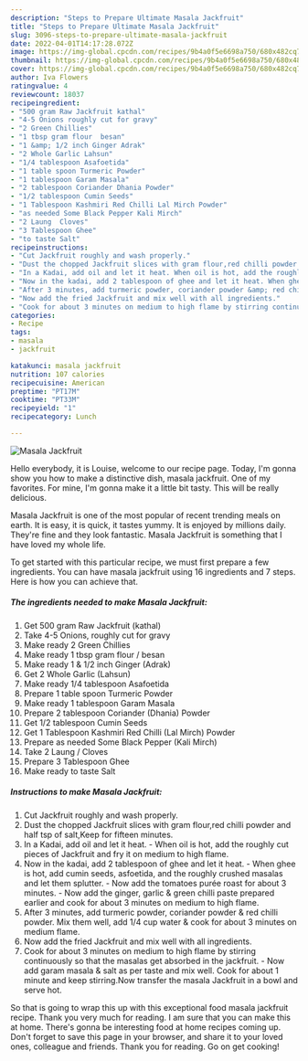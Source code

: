 ```yaml
---
description: "Steps to Prepare Ultimate Masala Jackfruit"
title: "Steps to Prepare Ultimate Masala Jackfruit"
slug: 3096-steps-to-prepare-ultimate-masala-jackfruit
date: 2022-04-01T14:17:28.072Z
image: https://img-global.cpcdn.com/recipes/9b4a0f5e6698a750/680x482cq70/masala-jackfruit-recipe-main-photo.jpg
thumbnail: https://img-global.cpcdn.com/recipes/9b4a0f5e6698a750/680x482cq70/masala-jackfruit-recipe-main-photo.jpg
cover: https://img-global.cpcdn.com/recipes/9b4a0f5e6698a750/680x482cq70/masala-jackfruit-recipe-main-photo.jpg
author: Iva Flowers
ratingvalue: 4
reviewcount: 18037
recipeingredient:
- "500 gram Raw Jackfruit kathal"
- "4-5 Onions roughly cut for gravy"
- "2 Green Chillies"
- "1 tbsp gram flour  besan"
- "1 &amp; 1/2 inch Ginger Adrak"
- "2 Whole Garlic Lahsun"
- "1/4 tablespoon Asafoetida"
- "1 table spoon Turmeric Powder"
- "1 tablespoon Garam Masala"
- "2 tablespoon Coriander Dhania Powder"
- "1/2 tablespoon Cumin Seeds"
- "1 Tablespoon Kashmiri Red Chilli Lal Mirch Powder"
- "as needed Some Black Pepper Kali Mirch"
- "2 Laung  Cloves"
- "3 Tablespoon Ghee"
- "to taste Salt"
recipeinstructions:
- "Cut Jackfruit roughly and wash properly."
- "Dust the chopped Jackfruit slices with gram flour,red chilli powder and half tsp of salt,Keep for fifteen minutes."
- "In a Kadai, add oil and let it heat. When oil is hot, add the roughly cut pieces of Jackfruit and fry it on medium to high flame."
- "Now in the kadai, add 2 tablespoon of ghee and let it heat. When ghee is hot, add cumin seeds, asfoetida, and the roughly crushed masalas and let them splutter. Now add the tomatoes purée roast for about 3 minutes. Now add the ginger, garlic &amp; green chilli paste prepared earlier and cook for about 3 minutes on medium to high flame."
- "After 3 minutes, add turmeric powder, coriander powder &amp; red chilli powder. Mix them well, add 1/4 cup water &amp; cook for about 3 minutes on medium flame."
- "Now add the fried Jackfruit and mix well with all ingredients."
- "Cook for about 3 minutes on medium to high flame by stirring continuously so that the masalas get absorbed in the jackfruit. Now add garam masala &amp; salt as per taste and mix well. Cook for about 1 minute and keep stirring.Now transfer the masala Jackfruit in a bowl and serve hot."
categories:
- Recipe
tags:
- masala
- jackfruit

katakunci: masala jackfruit 
nutrition: 107 calories
recipecuisine: American
preptime: "PT17M"
cooktime: "PT33M"
recipeyield: "1"
recipecategory: Lunch

---
```



![Masala Jackfruit](https://img-global.cpcdn.com/recipes/9b4a0f5e6698a750/680x482cq70/masala-jackfruit-recipe-main-photo.jpg)

Hello everybody, it is Louise, welcome to our recipe page. Today, I'm gonna show you how to make a distinctive dish, masala jackfruit. One of my favorites. For mine, I'm gonna make it a little bit tasty. This will be really delicious.

Masala Jackfruit is one of the most popular of recent trending meals on earth. It is easy, it is quick, it tastes yummy. It is enjoyed by millions daily. They're fine and they look fantastic. Masala Jackfruit is something that I have loved my whole life.




To get started with this particular recipe, we must first prepare a few ingredients. You can have masala jackfruit using 16 ingredients and 7 steps. Here is how you can achieve that.

<!--inarticleads1-->

##### The ingredients needed to make Masala Jackfruit:

1. Get 500 gram Raw Jackfruit (kathal)
1. Take 4-5 Onions, roughly cut for gravy
1. Make ready 2 Green Chillies
1. Make ready 1 tbsp gram flour / besan
1. Make ready 1 &amp; 1/2 inch Ginger (Adrak)
1. Get 2 Whole Garlic (Lahsun)
1. Make ready 1/4 tablespoon Asafoetida
1. Prepare 1 table spoon Turmeric Powder
1. Make ready 1 tablespoon Garam Masala
1. Prepare 2 tablespoon Coriander (Dhania) Powder
1. Get 1/2 tablespoon Cumin Seeds
1. Get 1 Tablespoon Kashmiri Red Chilli (Lal Mirch) Powder
1. Prepare as needed Some Black Pepper (Kali Mirch)
1. Take 2 Laung / Cloves
1. Prepare 3 Tablespoon Ghee
1. Make ready to taste Salt




<!--inarticleads2-->

##### Instructions to make Masala Jackfruit:

1. Cut Jackfruit roughly and wash properly.
1. Dust the chopped Jackfruit slices with gram flour,red chilli powder and half tsp of salt,Keep for fifteen minutes.
1. In a Kadai, add oil and let it heat. - When oil is hot, add the roughly cut pieces of Jackfruit and fry it on medium to high flame.
1. Now in the kadai, add 2 tablespoon of ghee and let it heat. - When ghee is hot, add cumin seeds, asfoetida, and the roughly crushed masalas and let them splutter. - Now add the tomatoes purée roast for about 3 minutes. - Now add the ginger, garlic &amp; green chilli paste prepared earlier and cook for about 3 minutes on medium to high flame.
1. After 3 minutes, add turmeric powder, coriander powder &amp; red chilli powder. Mix them well, add 1/4 cup water &amp; cook for about 3 minutes on medium flame.
1. Now add the fried Jackfruit and mix well with all ingredients.
1. Cook for about 3 minutes on medium to high flame by stirring continuously so that the masalas get absorbed in the jackfruit. - Now add garam masala &amp; salt as per taste and mix well. Cook for about 1 minute and keep stirring.Now transfer the masala Jackfruit in a bowl and serve hot.




So that is going to wrap this up with this exceptional food masala jackfruit recipe. Thank you very much for reading. I am sure that you can make this at home. There's gonna be interesting food at home recipes coming up. Don't forget to save this page in your browser, and share it to your loved ones, colleague and friends. Thank you for reading. Go on get cooking!
